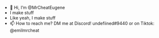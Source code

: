 - 👋 Hi, I’m @MrCheatEugene
- I make stuff
- Like yeah, I make stuff
- 📫 How to reach me? DM me at Discord! undefiined#9440 or on Tiktok: @emilmrcheat
